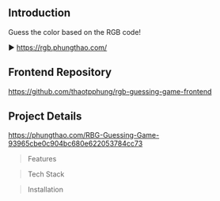 ## Introduction

Guess the color based on the RGB code!

▶️ https://rgb.phungthao.com/

## Frontend Repository
https://github.com/thaotpphung/rgb-guessing-game-frontend

## Project Details 

https://phungthao.com/RBG-Guessing-Game-93965cbe0c904bc680e622053784cc73

> Features

> Tech Stack

> Installation

